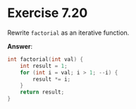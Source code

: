 # Exercise 7.20

Rewrite `factorial` as an iterative function.

**Answer**:

```cpp
int factorial(int val) {
    int result = 1;
    for (int i = val; i > 1; --i) {
        result *= i;
    }
    return result;
}
```